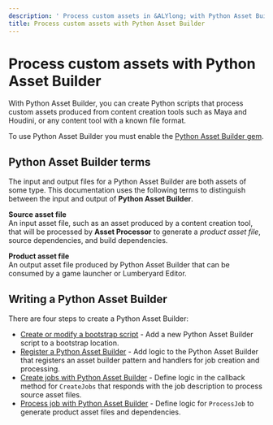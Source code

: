 ```yaml
---
description: ' Process custom assets in &ALYlong; with Python Asset Builder. '
title: Process custom assets with Python Asset Builder
---
```

# Process custom assets with Python Asset Builder<a name="python-asset-builder-intro"></a>

 With Python Asset Builder, you can create Python scripts that process custom assets produced from content creation tools such as Maya and Houdini, or any content tool with a known file format\. 

To use Python Asset Builder you must enable the [Python Asset Builder gem](python-asset-builder.md)\. 

## Python Asset Builder terms<a name="python-asset-builder-terms"></a>

The input and output files for a Python Asset Builder are both assets of some type\. This documentation uses the following terms to distinguish between the input and output of **Python Asset Builder**\. 

**Source asset file**  
An input asset file, such as an asset produced by a content creation tool, that will be processed by **Asset Processor** to generate a *product asset file*, source dependencies, and build dependencies\. 

**Product asset file**  
An output asset file produced by Python Asset Builder that can be consumed by a game launcher or Lumberyard Editor\. 

## Writing a Python Asset Builder<a name="python-asset-builder-overview"></a>

There are four steps to create a Python Asset Builder: 
+ [Create or modify a bootstrap script](python-asset-builder-bootstrap.md) \- Add a new Python Asset Builder script to a bootstrap location\. 
+ [Register a Python Asset Builder](python-asset-builder-register.md) \- Add logic to the Python Asset Builder that registers an asset builder pattern and handlers for job creation and processing\. 
+ [Create jobs with Python Asset Builder](python-asset-builder-create-job.md) \- Define logic in the callback method for `CreateJobs` that responds with the job description to process source asset files\. 
+ [Process job with Python Asset Builder](python-asset-builder-process-job.md) \- Define logic for `ProcessJob` to generate product asset files and dependencies\. 